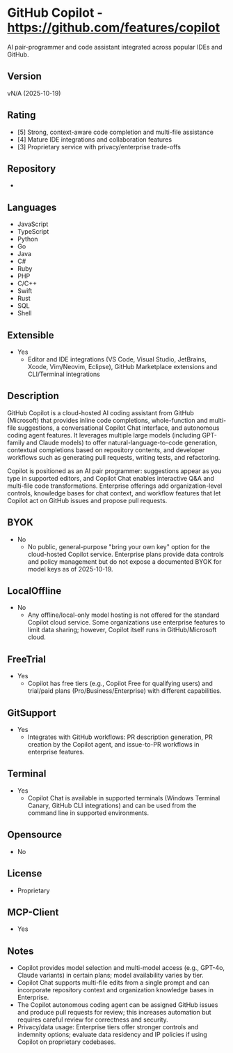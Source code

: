 # GitHub Copilot - https://github.com/features/copilot
AI pair-programmer and code assistant integrated across popular IDEs and GitHub.
## Version
vN/A (2025-10-19)
## Rating
- [5] Strong, context-aware code completion and multi-file assistance
- [4] Mature IDE integrations and collaboration features
- [3] Proprietary service with privacy/enterprise trade-offs
## Repository
- 
## Languages
- JavaScript
- TypeScript
- Python
- Go
- Java
- C#
- Ruby
- PHP
- C/C++
- Swift
- Rust
- SQL
- Shell
## Extensible
- Yes
  - Editor and IDE integrations (VS Code, Visual Studio, JetBrains, Xcode, Vim/Neovim, Eclipse), GitHub Marketplace extensions and CLI/Terminal integrations
## Description
GitHub Copilot is a cloud-hosted AI coding assistant from GitHub (Microsoft) that provides inline code completions, whole-function and multi-file suggestions, a conversational Copilot Chat interface, and autonomous coding agent features. It leverages multiple large models (including GPT-family and Claude models) to offer natural-language-to-code generation, contextual completions based on repository contents, and developer workflows such as generating pull requests, writing tests, and refactoring.

Copilot is positioned as an AI pair programmer: suggestions appear as you type in supported editors, and Copilot Chat enables interactive Q&A and multi-file code transformations. Enterprise offerings add organization-level controls, knowledge bases for chat context, and workflow features that let Copilot act on GitHub issues and propose pull requests.
## BYOK
- No
  - No public, general-purpose "bring your own key" option for the cloud-hosted Copilot service. Enterprise plans provide data controls and policy management but do not expose a documented BYOK for model keys as of 2025-10-19.
## LocalOffline
- No
  - Any offline/local-only model hosting is not offered for the standard Copilot cloud service. Some organizations use enterprise features to limit data sharing; however, Copilot itself runs in GitHub/Microsoft cloud.
## FreeTrial
- Yes
  - Copilot has free tiers (e.g., Copilot Free for qualifying users) and trial/paid plans (Pro/Business/Enterprise) with different capabilities.
## GitSupport
- Yes
  - Integrates with GitHub workflows: PR description generation, PR creation by the Copilot agent, and issue-to-PR workflows in enterprise features.
## Terminal
- Yes
  - Copilot Chat is available in supported terminals (Windows Terminal Canary, GitHub CLI integrations) and can be used from the command line in supported environments.
## Opensource
- No
## License
- Proprietary
## MCP-Client
- Yes
## Notes
- Copilot provides model selection and multi-model access (e.g., GPT-4o, Claude variants) in certain plans; model availability varies by tier.
- Copilot Chat supports multi-file edits from a single prompt and can incorporate repository context and organization knowledge bases in Enterprise.
- The Copilot autonomous coding agent can be assigned GitHub issues and produce pull requests for review; this increases automation but requires careful review for correctness and security.
- Privacy/data usage: Enterprise tiers offer stronger controls and indemnity options; evaluate data residency and IP policies if using Copilot on proprietary codebases.